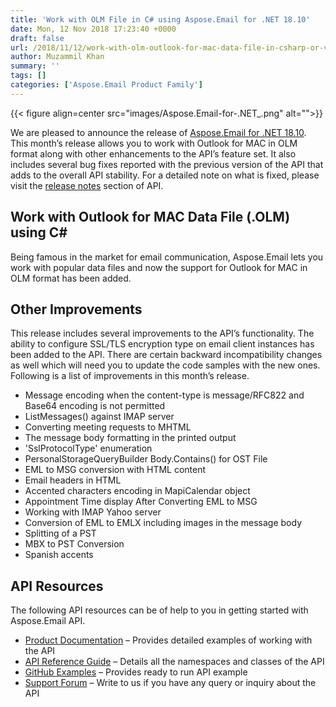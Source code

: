 ```yaml
---
title: 'Work with OLM File in C# using Aspose.Email for .NET 18.10'
date: Mon, 12 Nov 2018 17:23:40 +0000
draft: false
url: /2018/11/12/work-with-olm-outlook-for-mac-data-file-in-csharp-or-vb.net/
author: Muzammil Khan
summary: ''
tags: []
categories: ['Aspose.Email Product Family']
---
```




{{< figure align=center src="images/Aspose.Email-for-.NET_.png" alt="">}}


We are pleased to announce the release of [Aspose.Email for .NET 18.10][1]. This month’s release allows you to work with Outlook for MAC in OLM format along with other enhancements to the API’s feature set. It also includes several bug fixes reported with the previous version of the API that adds to the overall API stability. For a detailed note on what is fixed, please visit the [release notes][2] section of API.

## Work with Outlook for MAC Data File (.OLM) using C#

Being famous in the market for email communication, Aspose.Email lets you work with popular data files and now the support for Outlook for MAC in OLM format has been added.

## Other Improvements

This release includes several improvements to the API’s functionality. The ability to configure SSL/TLS encryption type on email client instances has been added to the API. There are certain backward incompatibility changes as well which will need you to update the code samples with the new ones. Following is a list of improvements in this month’s release.

*   Message encoding when the content-type is message/RFC822 and Base64 encoding is not permitted
*   ListMessages() against IMAP server
*   Converting meeting requests to MHTML
*   The message body formatting in the printed output
*   'SslProtocolType' enumeration
*   PersonalStorageQueryBuilder Body.Contains() for OST File
*   EML to MSG conversion with HTML content
*   Email headers in HTML
*   Accented characters encoding in MapiCalendar object
*   Appointment Time display After Converting EML to MSG
*   Working with IMAP Yahoo server
*   Conversion of EML to EMLX including images in the message body
*   Splitting of a PST
*   MBX to PST Conversion
*   Spanish accents

## API Resources

The following API resources can be of help to you in getting started with Aspose.Email API.

*   [Product Documentation][3] – Provides detailed examples of working with the API
*   [API Reference Guide][4] – Details all the namespaces and classes of the API
*   [GitHub Examples][5] – Provides ready to run API example
*   [Support Forum][6] – Write to us if you have any query or inquiry about the API




[1]: https://www.nuget.org/packages/Aspose.Email/
[2]: https://docs.aspose.com/display/emailnet/Aspose.Email+for+.NET+18.10+Release+Notes
[3]: https://docs.aspose.com/display/emailnet/Home
[4]: https://apireference.aspose.com/net/email
[5]: https://github.com/asposeemail/Aspose_Email_NET
[6]: https://forum.aspose.com/c/email




